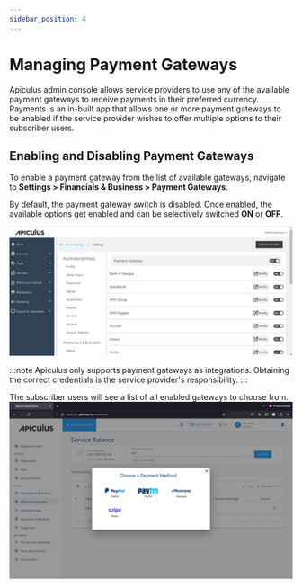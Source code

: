 ```yaml
---
sidebar_position: 4
---
```

# Managing Payment Gateways

Apiculus admin console allows service providers to use any of the available payment gateways to receive payments in their preferred currency. Payments is an in-built app that allows one or more payment gateways to be enabled if the service provider wishes to offer multiple options to their subscriber users.

## Enabling and Disabling Payment Gateways
To enable a payment gateway from the list of available gateways, navigate to **Settings > Financials & Business > Payment Gateways**. 

By default, the payment gateway switch is disabled. Once enabled, the available options get enabled and can be selectively switched **ON** or **OFF**.

![Enabling and Disabling Payment Gateways](img/ManagingPaymentGateways1.png)

:::note
Apiculus only supports payment gateways as integrations. Obtaining the correct credentials is the service provider's responsibility.
:::

The subscriber users will see a list of all enabled gateways to choose from.
![Enabling and Disabling Payment Gateways](img/ManagingPaymentGateways2.png)


